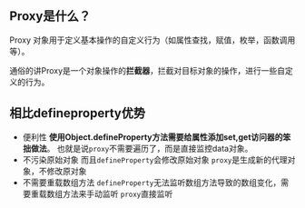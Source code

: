 ## Proxy是什么？

Proxy 对象用于定义基本操作的自定义行为（如属性查找，赋值，枚举，函数调用等）。

通俗的讲Proxy是一个对象操作的**拦截器**，拦截对目标对象的操作，进行一些自定义的行为。

## 相比defineproperty优势

- 便利性
	**使用Object.defineProperty方法需要给属性添加set,get访问器的笨拙做法**。
	也就是说`proxy`不需要遍历了，而是直接监控data对象。
- 不污染原始对象
	而且`defineProperty`会修改原始对象
	`proxy`是生成新的代理对象，不修改原对象
- 不需要重载数组方法
	`defineProperty`无法监听数组方法导致的数组变化，需要重载数组方法来手动监听
	`proxy`直接监听
